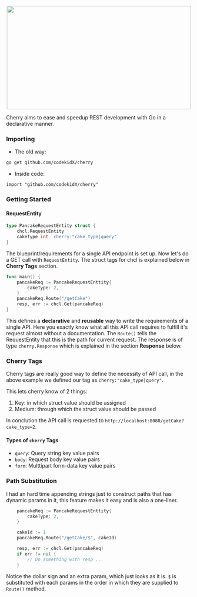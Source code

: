 <p align="center">
    <img src="https://i.imgur.com/NL7tXZj.png" width="500" height="281">
</p>

Cherry aims to ease and speedup REST development with Go in a declarative manner.

### Importing

- The old way:

```sh
go get github.com/codekidX/cherry
```

- Inside code:

```
import "github.com/codekidX/cherry"
```

### Getting Started

#### RequestEntity

```go
type PancakeRequestEntity struct {
    chcl.RequestEntity
    cakeType int `cherry:"cake_type|query"`
}
```

The blueprint/requirements for a single API endpoint is set up. Now let's do a GET call with `RequestEntity`. The struct tags for chcl is explained below in **Cherry Tags** section.

```go
func main() {
    pancakeReq := PancakeRequestEnttity{
        cakeType: 2,
    }
    pancakeReq.Route("/getCake")
    resp, err := chcl.Get(pancakeReq)
}
```

This defines a **declarative** and **reusable** way to write the requirements of a single API. Here you exactly know what all this API call requires to fulfill it's request almost without a documentation.
The `Route()` tells the RequestEntity that this is the path for current request. The response is of type `cherry.Response` which is explained in the section **Response** below.

### Cherry Tags

Cherry tags are really good way to define the necessity of API call, in the above example we defined our tag as `cherry:"cake_type|query"`.

This lets cherry know of 2 things:

1. Key: in which struct value should be assigned
2. Medium: through which the struct value should be passed

In conclution the API call is requested to `http://localhost:8080/getCake?cake_type=2`.

#### Types of `cherry` Tags

- `query`: Query string key value pairs
- `body`: Request body key value pairs
- `form`: Multtipart form-data key value pairs 


### Path Substitution

I had an hard time appending strings just to construct paths that has dynamic params in it, this feature makes it easy and is also a one-liner.

```go
    pancakeReq := PancakeRequestEnttity{
        cakeType: 2,
    }

    cakeId := 1
    pancakeReq.Route("/getCake/$", cakeId)

    resp, err := chcl.Get(pancakeReq)
    if err != nil {
        // Do something with resp ...
    }
```

Notice the dollar sign and an extra param, which just looks as it is. `$` is substituted with each params in the order in which they are supplied to `Route()` method.
